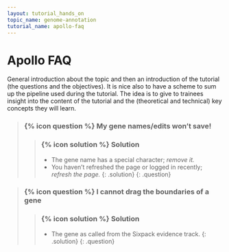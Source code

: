 ```yaml
---
layout: tutorial_hands_on
topic_name: genome-annotation
tutorial_name: apollo-faq
---
```


# Apollo FAQ

<!-- This is a comment. -->

General introduction about the topic and then an introduction of the tutorial (the questions and the objectives). It is nice also to have a scheme to sum up the pipeline used during the tutorial. The idea is to give to trainees insight into the content of the tutorial and the (theoretical and technical) key concepts they will learn.

> ### {% icon question %} My gene names/edits won’t save!
>    > ### {% icon solution %} Solution
>    > * The gene name has a special character; *remove it.*
>    > * You haven’t refreshed the page or logged in recently; *refresh the page.*
> {: .solution}
{: .question}

> ### {% icon question %} I cannot drag the boundaries of a gene
>    > ### {% icon solution %} Solution
>    > * The gene as called from the Sixpack evidence track. 
> {: .solution}
{: .question}